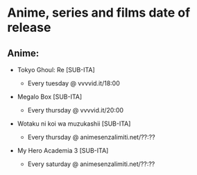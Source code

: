 # Anime, series and films date of release

## Anime:

+ Tokyo Ghoul: Re [SUB-ITA]
   + Every tuesday @ vvvvid.it/18:00

+ Megalo Box [SUB-ITA]
   + Every thursday @ vvvvid.it/20:00

+ Wotaku ni koi wa muzukashii [SUB-ITA]
   + Every thursday @ animesenzalimiti.net/??:??

+ My Hero Academia 3 [SUB-ITA]
   + Every saturday @ animesenzalimiti.net/??:??
